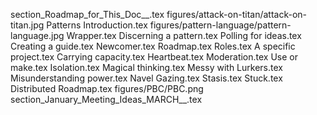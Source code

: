 section_Roadmap_for_This_Doc__.tex
figures/attack-on-titan/attack-on-titan.jpg
Patterns Introduction.tex
figures/pattern-language/pattern-language.jpg
Wrapper.tex
Discerning a pattern.tex
Polling for ideas.tex
Creating a guide.tex
Newcomer.tex
Roadmap.tex
Roles.tex
A specific project.tex
Carrying capacity.tex
Heartbeat.tex
Moderation.tex
Use or make.tex
Isolation.tex
Magical thinking.tex
Messy with Lurkers.tex
Misunderstanding power.tex
Navel Gazing.tex
Stasis.tex
Stuck.tex
Distributed Roadmap.tex
figures/PBC/PBC.png
section_January_Meeting_Ideas_MARCH__.tex